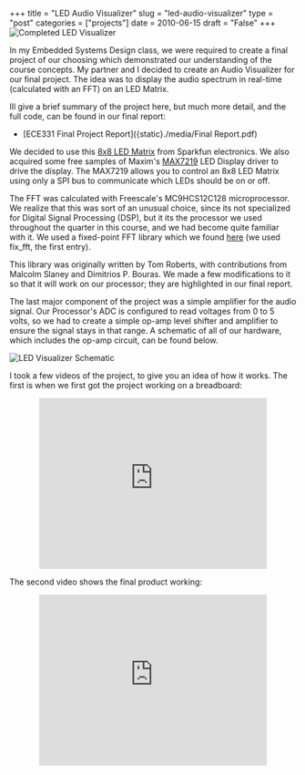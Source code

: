 +++
title = "LED Audio Visualizer"
slug = "led-audio-visualizer"
type = "post"
categories = ["projects"]
date = 2010-06-15
draft = "False"
+++
![Completed LED Visualizer]({static}./images/led_visualizer.jpg)

In my Embedded Systems Design class, we were required to create a final project
of our choosing which demonstrated our understanding of the course concepts. My
partner and I decided to create an Audio Visualizer for our final project. The
idea was to display the audio spectrum in real-time (calculated with an FFT) on
an LED Matrix.

<!--more-->

Ill give a brief summary of the project here, but much more detail, and the full
code, can be found in our final report:

* [ECE331 Final Project Report]({static}./media/Final Report.pdf)

We decided to use this [8x8 LED Matrix](http://www.sparkfun.com/commerce/product_info.php?products_id=682)
from Sparkfun electronics. We also acquired some free samples of Maxim's
[MAX7219](http://www.maxim-ic.com/quick_view2.cfm/qv_pk/1339) LED Display driver
to drive the display. The MAX7219 allows you to control an 8x8 LED Matrix using
only a SPI bus to communicate which LEDs should be on or off.

The FFT was calculated with Freescale's MC9HCS12C128 microprocessor.  We realize
that this was sort of an unusual choice, since its not specialized for Digital
Signal Processing (DSP), but it its the processor we used throughout the quarter
in this course, and we had become quite familiar with it. We used a fixed-point
FFT library which we found [here](http://www.jjj.de/fft/fftpage.html")
(we used fix_fft, the first entry).

This library was originally written by Tom Roberts, with contributions from
Malcolm Slaney and Dimitrios P. Bouras.  We made a few modifications to it so
that it will work on our processor; they are highlighted in our final report.

The last major component of the project was a simple amplifier for the audio
signal. Our Processor's ADC is configured to read voltages from 0 to 5 volts,
so we had to create a simple op-amp level shifter and amplifier to ensure the
signal stays in that range.  A schematic of all of our hardware, which includes
the op-amp circuit, can be found below.

![LED Visualizer Schematic]({static}./images/led_schematic.jpg)

I took a few videos of the project, to give you an idea of how it works.
The first is when we first got the project working on a breadboard:

<CENTER>
<iframe src="http://player.vimeo.com/video/11916846?title=0&amp;byline=0&amp;portrait=0" width="400" height="300" frameborder="0">derp</iframe>
</CENTER>

The second video shows the final product working:

<CENTER>
<iframe src="http://player.vimeo.com/video/12518028?title=0&amp;byline=0&amp;portrait=0" width="400" height="300" frameborder="0">derp</iframe>
</CENTER>
